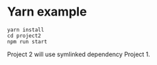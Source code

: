 # Yarn example

```
yarn install
cd project2
npm run start
```

Project 2 will use symlinked dependency Project 1.
